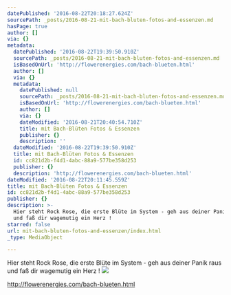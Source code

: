 ```yaml
---
datePublished: '2016-08-22T20:18:27.624Z'
sourcePath: _posts/2016-08-21-mit-bach-bluten-fotos-and-essenzen.md
hasPage: true
author: []
via: {}
metadata:
  datePublished: '2016-08-22T19:39:50.910Z'
  sourcePath: _posts/2016-08-21-mit-bach-bluten-fotos-and-essenzen.md
  isBasedOnUrl: 'http://flowerenergies.com/bach-blueten.html'
  author: []
  via: {}
  metadata:
    datePublished: null
    sourcePath: _posts/2016-08-21-mit-bach-bluten-fotos-and-essenzen.md
    isBasedOnUrl: 'http://flowerenergies.com/bach-blueten.html'
    author: []
    via: {}
    dateModified: '2016-08-21T20:40:54.710Z'
    title: mit Bach-Blüten Fotos & Essenzen
    publisher: {}
    description: ''
  dateModified: '2016-08-22T19:39:50.910Z'
  title: mit Bach-Blüten Fotos & Essenzen
  id: cc821d2b-f4d1-4abc-88a9-577be358d253
  publisher: {}
  description: 'http://flowerenergies.com/bach-blueten.html'
dateModified: '2016-08-22T20:11:45.559Z'
title: mit Bach-Blüten Fotos & Essenzen
id: cc821d2b-f4d1-4abc-88a9-577be358d253
publisher: {}
description: >-
  Hier steht Rock Rose, die erste Blüte im System - geh aus deiner Panik raus
  und faß dir wagemutig ein Herz !
starred: false
url: mit-bach-bluten-fotos-and-essenzen/index.html
_type: MediaObject

---
```

Hier steht Rock Rose, die erste Blüte im System - geh aus deiner Panik raus und faß dir wagemutig ein Herz !
![](https://the-grid-user-content.s3-us-west-2.amazonaws.com/3e199758-71a9-4ede-a875-950536f10a6c.jpg)

http://flowerenergies.com/bach-blueten.html